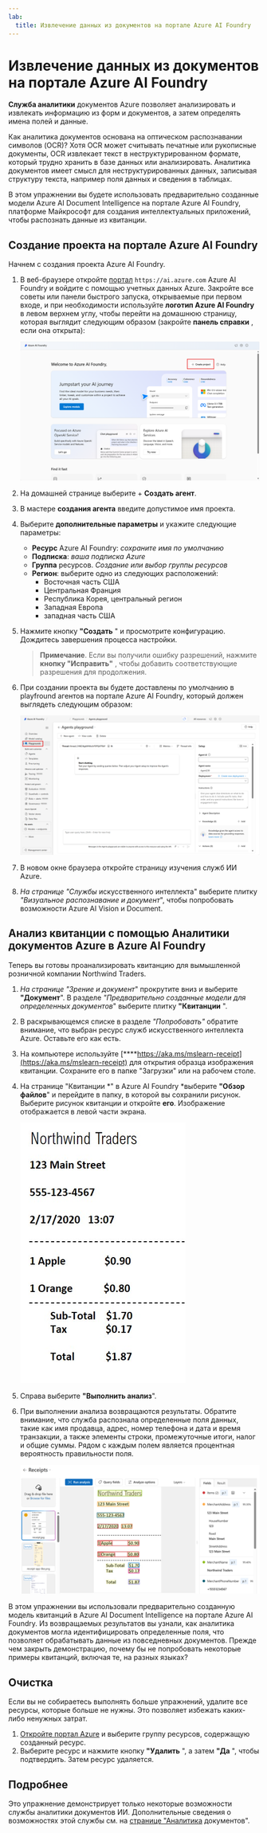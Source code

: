 ```yaml
---
lab:
  title: Извлечение данных из документов на портале Azure AI Foundry
---
```


# Извлечение данных из документов на портале Azure AI Foundry

**Служба аналитики** документов Azure позволяет анализировать и извлекать информацию из форм и документов, а затем определять имена полей и данные. 

Как аналитика документов основана на оптическом распознавании символов (OCR)? Хотя OCR может считывать печатные или рукописные документы, OCR извлекает текст в неструктурированном формате, который трудно хранить в базе данных или анализировать. Аналитика документов имеет смысл для неструктурированных данных, записывая структуру текста, например поля данных и сведения в таблицах. 

В этом упражнении вы будете использовать предварительно созданные модели Azure AI Document Intelligence на портале Azure AI Foundry, платформе Майкрософт для создания интеллектуальных приложений, чтобы распознать данные из квитанции. 

## Создание проекта на портале Azure AI Foundry

Начнем с создания проекта Azure AI Foundry.

1. В веб-браузере откройте [портал](https://ai.azure.com) `https://ai.azure.com` Azure AI Foundry и войдите с помощью учетных данных Azure. Закройте все советы или панели быстрого запуска, открываемые при первом входе, и при необходимости используйте **логотип Azure AI Foundry** в левом верхнем углу, чтобы перейти на домашнюю страницу, которая выглядит следующим образом (закройте **панель справки** , если она открыта):

    ![Снимок экрана: домашняя страница Azure AI Foundry с выбранным агентом.](./media/azure-ai-foundry-home-page.png)

1. На домашней странице выберите + **Создать агент**.

1. В мастере **создания агента** введите допустимое имя проекта. 

1. Выберите **дополнительные параметры** и укажите следующие параметры:
    - **Ресурс** Azure AI Foundry: *сохраните имя по умолчанию*
    - **Подписка**: *ваша подписка Azure*
    - **Группа** ресурсов. *Создание или выбор группы ресурсов*
    - **Регион**: выберите одно из следующих расположений:
        * Восточная часть США
        * Центральная Франция
        * Республика Корея, центральный регион
        * Западная Европа
        * западная часть США

1. Нажмите кнопку **"Создать** " и просмотрите конфигурацию. Дождитесь завершения процесса настройки.

    >**Примечание**. Если вы получили ошибку разрешений, нажмите **кнопку "Исправить"** , чтобы добавить соответствующие разрешения для продолжения.

1. При создании проекта вы будете доставлены по умолчанию в playfround агентов на портале Azure AI Foundry, который должен выглядеть следующим образом:

    ![Снимок экрана: сведения о проекте ИИ Azure на портале Azure AI Foundry.](./media/ai-foundry-project-2.png)

1. В новом окне браузера откройте страницу [](https://ai.azure.com/explore/aiservices)изучения служб ИИ Azure.

1. *На странице "Службы* искусственного интеллекта" выберите плитку *"Визуальное распознавание и документ*", чтобы попробовать возможности Azure AI Vision и Document.

## Анализ квитанции с помощью Аналитики документов Azure в Azure AI Foundry 

Теперь вы готовы проанализировать квитанцию для вымышленной розничной компании Northwind Traders.

1. *На странице "Зрение и документ*" прокрутите вниз и выберите **"Документ**". В разделе *"Предварительно созданные модели для определенных документов*" выберите плитку **"Квитанции** ".

1. В раскрывающемся списке в разделе *"Попробовать"* обратите внимание, что выбран ресурс служб искусственного интеллекта Azure. Оставьте его как есть.

1. На компьютере используйте [****https://aka.ms/mslearn-receipt](https://aka.ms/mslearn-receipt) для открытия образца изображения квитанции. Сохраните его в папке "Загрузки" или на рабочем столе. 
 
1. На странице "Квитанции *" в Azure AI Foundry *выберите **"Обзор файлов**" и перейдите в папку, в которой вы сохранили рисунок. Выберите рисунок квитанции и откройте **его**. Изображение отображается в левой части экрана.

    ![Снимок экрана: квитанция northwind.](media/document-intelligence/receipt.jpg)

1. Справа выберите **"Выполнить анализ**".

1. При выполнении анализа возвращаются результаты. Обратите внимание, что служба распознала определенные поля данных, такие как имя продавца, адрес, номер телефона и дата и время транзакции, а также элементы строки, промежуточные итоги, налог и общие суммы. Рядом с каждым полем является процентная вероятность правильности поля.

    ![Снимок экрана: анализ квитанций приводит к порталу Azure AI Foundry с ограничивающими полями данных и текстом в извлеченных полях.](media/receipt-lab-result.png)

В этом упражнении вы использовали предварительно созданную модель квитанций в Azure AI Document Intelligence на портале Azure AI Foundry. Из возвращаемых результатов вы узнали, как аналитика документов могла идентифицировать определенные поля, что позволяет обрабатывать данные из повседневных документов. Прежде чем закрыть демонстрацию, почему бы не попробовать некоторые примеры квитанций, включая те, на разных языках?

## Очистка

Если вы не собираетесь выполнять больше упражнений, удалите все ресурсы, которые больше не нужны. Это позволяет избежать каких-либо ненужных затрат.

1. [Откройте портал Azure]( https://portal.azure.com) и выберите группу ресурсов, содержащую созданный ресурс.
1. Выберите ресурс и нажмите кнопку **"Удалить** ", а затем **"Да** ", чтобы подтвердить. Затем ресурс удаляется.

## Подробнее

Это упражнение демонстрирует только некоторые возможности службы аналитики документов ИИ. Дополнительные сведения о возможностях этой службы см. на [странице "Аналитика](https://learn.microsoft.com/azure/ai-services/document-intelligence/overview?view=doc-intel-3.1.0) документов".
